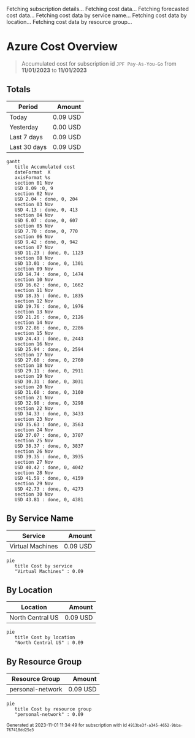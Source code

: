 Fetching subscription details...
Fetching cost data...
Fetching forecasted cost data...
Fetching cost data by service name...
Fetching cost data by location...
Fetching cost data by resource group...
# Azure Cost Overview

> Accumulated cost for subscription id `JPF Pay-As-You-Go` from **11/01/2023** to **11/01/2023**

## Totals

|Period|Amount|
|---|---:|
|Today|0.09 USD|
|Yesterday|0.00 USD|
|Last 7 days|0.09 USD|
|Last 30 days|0.09 USD|

```mermaid
gantt
   title Accumulated cost
   dateFormat  X
   axisFormat %s
   section 01 Nov
   USD 0.09 :0, 9
   section 02 Nov
   USD 2.04 : done, 0, 204
   section 03 Nov
   USD 4.13 : done, 0, 413
   section 04 Nov
   USD 6.07 : done, 0, 607
   section 05 Nov
   USD 7.70 : done, 0, 770
   section 06 Nov
   USD 9.42 : done, 0, 942
   section 07 Nov
   USD 11.23 : done, 0, 1123
   section 08 Nov
   USD 13.01 : done, 0, 1301
   section 09 Nov
   USD 14.74 : done, 0, 1474
   section 10 Nov
   USD 16.62 : done, 0, 1662
   section 11 Nov
   USD 18.35 : done, 0, 1835
   section 12 Nov
   USD 19.76 : done, 0, 1976
   section 13 Nov
   USD 21.26 : done, 0, 2126
   section 14 Nov
   USD 22.86 : done, 0, 2286
   section 15 Nov
   USD 24.43 : done, 0, 2443
   section 16 Nov
   USD 25.94 : done, 0, 2594
   section 17 Nov
   USD 27.60 : done, 0, 2760
   section 18 Nov
   USD 29.11 : done, 0, 2911
   section 19 Nov
   USD 30.31 : done, 0, 3031
   section 20 Nov
   USD 31.60 : done, 0, 3160
   section 21 Nov
   USD 32.98 : done, 0, 3298
   section 22 Nov
   USD 34.33 : done, 0, 3433
   section 23 Nov
   USD 35.63 : done, 0, 3563
   section 24 Nov
   USD 37.07 : done, 0, 3707
   section 25 Nov
   USD 38.37 : done, 0, 3837
   section 26 Nov
   USD 39.35 : done, 0, 3935
   section 27 Nov
   USD 40.42 : done, 0, 4042
   section 28 Nov
   USD 41.59 : done, 0, 4159
   section 29 Nov
   USD 42.73 : done, 0, 4273
   section 30 Nov
   USD 43.81 : done, 0, 4381
```

## By Service Name

|Service|Amount|
|---|---:|
|Virtual Machines|0.09 USD|

```mermaid
pie
   title Cost by service
   "Virtual Machines" : 0.09
```

## By Location

|Location|Amount|
|---|---:|
|North Central US|0.09 USD|

```mermaid
pie
   title Cost by location
   "North Central US" : 0.09
```

## By Resource Group

|Resource Group|Amount|
|---|---:|
|personal-network|0.09 USD|

```mermaid
pie
   title Cost by resource group
   "personal-network" : 0.09
```

<sup>Generated at 2023-11-01 11:34:49 for subscription with id `4913be3f-a345-4652-9bba-767418dd25e3`</sup>
